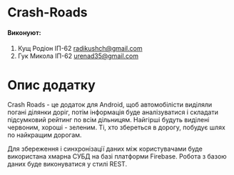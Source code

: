 # Crash-Roads
#### Виконуют:
1. Кущ Родіон ІП-62 [radikushch@gmail.com](radikushch@gmail.com)
2. Гук Микола ІП-62 [urenad35@gmail.com](urenad35@gmail.com)

Опис додатку
======
Crash Roads - це додаток для Android, щоб автомобілісти виділяли погані ділянки доріг, потім інформація буде аналізуватися і складати підсумковий рейтинг по всім дільницям. Найгірші будуть виділені червоним, хороші - зеленим. Ті, хто збереться в дорогу, побудує шлях по найкращим дорогам. 
  
Для збереження і синхронізації даних між користувачами буде використана хмарна СУБД на базі платформи Firebase. Робота з базою даних буде виконуватися у стилі REST.
   
